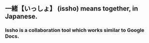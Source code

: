 ## 一緒【いっしょ】 (issho) means together, in Japanese.
### Issho is a collaboration tool which works similar to Google Docs.
